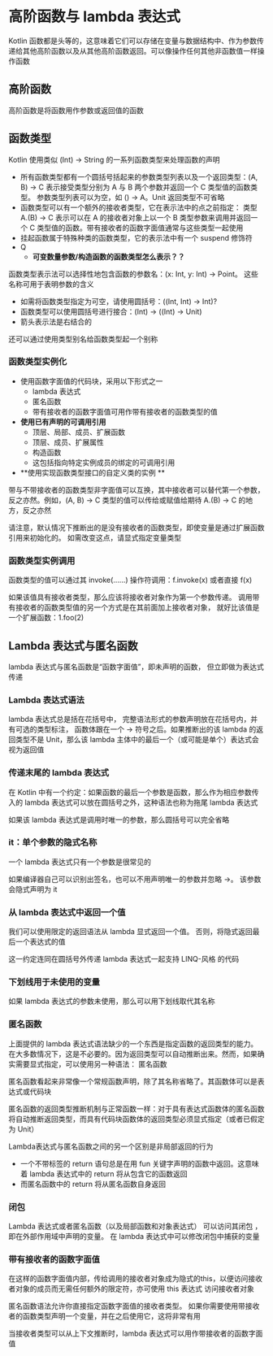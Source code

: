 # 高阶函数与 lambda 表达式

Kotlin 函数都是头等的，这意味着它们可以存储在变量与数据结构中、作为参数传递给其他高阶函数以及从其他高阶函数返回。可以像操作任何其他非函数值一样操作函数

## 高阶函数

高阶函数是将函数用作参数或返回值的函数

## 函数类型

Kotlin 使用类似 (Int) -> String 的一系列函数类型来处理函数的声明

+ 所有函数类型都有一个圆括号括起来的参数类型列表以及一个返回类型：(A, B) -> C 表示接受类型分别为 A 与 B 两个参数并返回一个 C 类型值的函数类型。 参数类型列表可以为空，如 () -> A。Unit 返回类型不可省略
+ 函数类型可以有一个额外的接收者类型，它在表示法中的点之前指定： 类型 A.(B) -> C 表示可以在 A 的接收者对象上以一个 B 类型参数来调用并返回一个 C 类型值的函数。带有接收者的函数字面值通常与这些类型一起使用
+ 挂起函数属于特殊种类的函数类型，它的表示法中有一个 suspend 修饰符
+ Q
  + **可变数量参数/构造函数的函数类型怎么表示？？**

函数类型表示法可以选择性地包含函数的参数名：(x: Int, y: Int) -> Point。 这些名称可用于表明参数的含义

+ 如需将函数类型指定为可空，请使用圆括号：((Int, Int) -> Int)?
+ 函数类型可以使用圆括号进行接合：(Int) -> ((Int) -> Unit)
+ 箭头表示法是右结合的

还可以通过使用类型别名给函数类型起一个别称

### 函数类型实例化

+ 使用函数字面值的代码块，采用以下形式之一
  + lambda 表达式
  + 匿名函数
  + 带有接收者的函数字面值可用作带有接收者的函数类型的值
+ **使用已有声明的可调用引用**
  + 顶层、局部、成员、扩展函数
  + 顶层、成员、扩展属性
  + 构造函数 
  + 这包括指向特定实例成员的绑定的可调用引用
+ **使用实现函数类型接口的自定义类的实例 **

带与不带接收者的函数类型非字面值可以互换，其中接收者可以替代第一个参数，反之亦然。例如，(A, B) -> C 类型的值可以传给或赋值给期待 A.(B) -> C 的地方，反之亦然

请注意，默认情况下推断出的是没有接收者的函数类型，即使变量是通过扩展函数引用来初始化的。 如需改变这点，请显式指定变量类型

### 函数类型实例调用

函数类型的值可以通过其 invoke(……) 操作符调用：f.invoke(x) 或者直接 f(x)

如果该值具有接收者类型，那么应该将接收者对象作为第一个参数传递。 调用带有接收者的函数类型值的另一个方式是在其前面加上接收者对象， 就好比该值是一个扩展函数：1.foo(2)

## Lambda 表达式与匿名函数

lambda 表达式与匿名函数是“函数字面值”，即未声明的函数， 但立即做为表达式传递

### Lambda 表达式语法

lambda 表达式总是括在花括号中， 完整语法形式的参数声明放在花括号内，并有可选的类型标注， 函数体跟在一个 -> 符号之后。如果推断出的该 lambda 的返回类型不是 Unit，那么该 lambda 主体中的最后一个（或可能是单个）表达式会视为返回值

### 传递末尾的 lambda 表达式

在 Kotlin 中有一个约定：如果函数的最后一个参数是函数，那么作为相应参数传入的 lambda 表达式可以放在圆括号之外，这种语法也称为拖尾 lambda 表达式

如果该 lambda 表达式是调用时唯一的参数，那么圆括号可以完全省略

### it：单个参数的隐式名称

一个 lambda 表达式只有一个参数是很常见的

如果编译器自己可以识别出签名，也可以不用声明唯一的参数并忽略 ->。 该参数会隐式声明为 it

### 从 lambda 表达式中返回一个值

我们可以使用限定的返回语法从 lambda 显式返回一个值。 否则，将隐式返回最后一个表达式的值

这一约定连同在圆括号外传递 lambda 表达式一起支持 LINQ-风格 的代码

### 下划线用于未使用的变量

如果 lambda 表达式的参数未使用，那么可以用下划线取代其名称

### 匿名函数

上面提供的 lambda 表达式语法缺少的一个东西是指定函数的返回类型的能力。在大多数情况下，这是不必要的。因为返回类型可以自动推断出来。然而，如果确实需要显式指定，可以使用另一种语法： 匿名函数 

匿名函数看起来非常像一个常规函数声明，除了其名称省略了。其函数体可以是表达式或代码块

匿名函数的返回类型推断机制与正常函数一样：对于具有表达式函数体的匿名函数将自动推断返回类型，而具有代码块函数体的返回类型必须显式指定（或者已假定为 Unit）

Lambda表达式与匿名函数之间的另一个区别是非局部返回的行为

+ 一个不带标签的 return 语句总是在用 fun 关键字声明的函数中返回。这意味着 lambda 表达式中的 return 将从包含它的函数返回
+ 而匿名函数中的 return 将从匿名函数自身返回

### 闭包

Lambda 表达式或者匿名函数（以及局部函数和对象表达式） 可以访问其闭包 ，即在外部作用域中声明的变量。 在 lambda 表达式中可以修改闭包中捕获的变量

### 带有接收者的函数字面值

在这样的函数字面值内部，传给调用的接收者对象成为隐式的this，以便访问接收者对象的成员而无需任何额外的限定符，亦可使用 this 表达式 访问接收者对象

匿名函数语法允许你直接指定函数字面值的接收者类型。 如果你需要使用带接收者的函数类型声明一个变量，并在之后使用它，这将非常有用

当接收者类型可以从上下文推断时，lambda 表达式可以用作带接收者的函数字面值